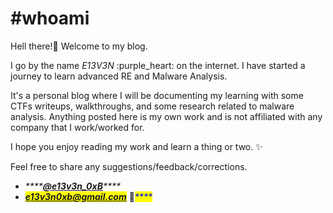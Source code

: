 # #whoami

Hell there!:wave: Welcome to my blog.

I go by the name _E13V3N_ :purple\_heart: on the internet. I have started a journey to learn advanced RE and Malware Analysis.

It's a personal blog where I will be documenting my learning with some CTFs writeups, walkthroughs, and some research related to malware analysis. Anything posted here is my own work and is not affiliated with any company that I work/worked for.

I hope you enjoy reading my work and learn a thing or two. :sparkles:

Feel free to share any suggestions/feedback/corrections.

* _****_[_**@e13v3n\_0xB**_](https://twitter.com/e13v3n\_0xb)_****_
* _<mark style="color:blue;">**e13v3n0xb@gmail.com**</mark>_ :e-mail:_<mark style="color:blue;">****</mark>_
